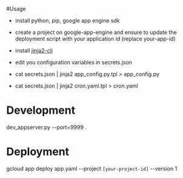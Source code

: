 #Usage

- install python, pip, google app engine sdk
- create a project on google-app-engine and ensure to update the deployment script with your application id (replace your-app-id)
- install [jinja2-cli](https://github.com/mattrobenolt/jinja2-cli)


- edit you configuration variables in secrets.json
- cat secrets.json | jinja2 app_config.py.tpl > app_config.py
- cat secrets.json | jinja2 cron.yaml.tpl > cron.yaml


# Development

dev_appserver.py --port=9999 .

# Deployment

gcloud app deploy app.yaml --project `[your-project-id]` --version 1